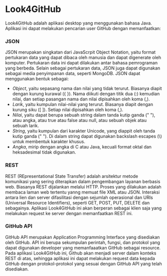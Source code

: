 # Look4GitHub

Look4GitHub adalah aplikasi desktop yang menggunakan bahasa Java.
Aplikasi ini dapat melakukan pencarian user GitHub dengan memanfaatkan:

### JSON
JSON merupakan singkatan dari JavaScrpit Object Notation, yaitu format pertukaran data yang dapat dibaca oleh manusia dan dapat digenerate oleh komputer. Pertukaran data ini dapat dilakukan antar bahasa pemrograman yang berbeda. Selain sebagai pertukaran data, JSON juga dapat digunakan sebagai media penyimpanan data, seperti MongoDB. 
JSON dapat menggunakan bentuk sebagai:
- *Object*, yaitu sepasang nama dan nilai yang tidak terurut. Biasanya diapit dengan kurung kurawal ({ }). Nama diikuti dengan titik dua (:) kemudian nilai, dan setiap pasangan nama dan nilai dipisahkan oleh koma (,).
- *Larik*, yaitu kumpulan nilai-nilai yang terurut. Biasanya diapit dengan kurung siku ([ ]). Setiap nilai dipisahkan oleh koma (,).
- *Nilai*, yaitu dapat berupa sebuah string dalam tanda kutip ganda (" "), atau angka, atau true atau false atau null, atau sebuah objek atau sebuah larik.
- *String*, yaitu kumpulan dari karakter Unicode, yang diappit oleh tanda kutip ganda (" "). Di dalam string dapat digunakan backslash escapes (\\) untuk membentuk karakter khusus.
- *Angka*, mirip dengan angka di C atau Java, kecuali format oktal dan heksadesimal tidak digunakan.
 
### REST
REST (REpresentational State Transfer) adalah arsitektur metode komunikasi yang sering diterapkan dalam pengembangan layanan berbasis web. Biasanya REST dijalankan melalui HTTP. Proses yang dilakukan adalah membaca laman web tertentu yanng memuat file XML atau JSON. Interaksi antara lien dan server difasilitasi dengan sejumlah operasional dan URIs (Universal Resource Identifiers), seperti GET, POST, PUT, DELETE dan sebagainya. Aplikasi Look4GitHub ini akan berperan sebagai klien saja yang melakukan request ke server dengan memanfaatkan REST ini.

### GitHub API
GitHub API merupakan Application Programming Interface yang disediakan oleh GitHub. API ini berupa sekumpulan perintah, fungsi, dan protokol yang dapat digunakan developer yang memanfaaatkan GitHub sebagai resource. Pada aplikasi Look4GitHub ini, Github akan menjadi server dalam konteks REST di atas, sehingga aplikasi ini dapat melakukan request data kepada GitHub dengan protokol-protokol yang sesuai dengan GitHub API yang telah disediakan.
